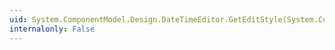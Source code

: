 ```yaml
---
uid: System.ComponentModel.Design.DateTimeEditor.GetEditStyle(System.ComponentModel.ITypeDescriptorContext)
internalonly: False
---
```

